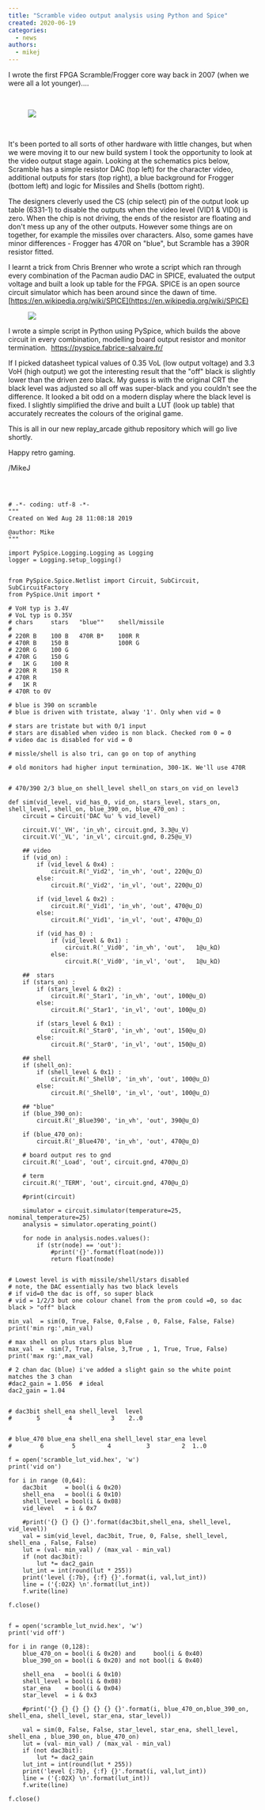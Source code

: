 ```yaml
---
title: "Scramble video output analysis using Python and Spice"
created: 2020-06-19
categories: 
  - news
authors: 
  - mikej
---
```


I wrote the first FPGA Scramble/Frogger core way back in 2007 (when we were all a lot younger)....

 
<figure>

![](@assets/images/scramble_website-1-300x278.jpg)

</figure> 

It's been ported to all sorts of other hardware with little changes, but when we were moving it to our new build system I took the opportunity to look at the video output stage again. Looking at the schematics pics below, Scramble has a simple resistor DAC (top left) for the character video, additional outputs for stars (top right), a blue background for Frogger (bottom left) and logic for Missiles and Shells (bottom right).

The designers cleverly used the CS (chip select) pin of the output look up table (6331-1) to disable the outputs when the video level (VID1 & VID0) is zero. When the chip is not driving, the ends of the resistor are floating and don't mess up any of the other outputs. However some things are on together, for example the missiles over characters. Also, some games have minor differences - Frogger has 470R on "blue", but Scramble has a 390R resistor fitted.

I learnt a trick from Chris Brenner who wrote a script which ran through every combination of the Pacman audio DAC in SPICE, evaluated the output voltage and built a look up table for the FPGA. SPICE is an open source circuit simulator which has been around since the dawn of time. [https://en.wikipedia.org/wiki/SPICE](https://en.wikipedia.org/wiki/SPICE)

<figure>

![](@assets/images/scramble_output.gif)

</figure>

I wrote a simple script in Python using PySpice, which builds the above circuit in every combination, modelling board output resistor and monitor termination.  https://pyspice.fabrice-salvaire.fr/

If I picked datasheet typical values of 0.35 VoL (low output voltage) and 3.3 VoH (high output) we got the interesting result that the "off" black is slightly lower than the driven zero black. My guess is with the original CRT the black level was adjusted so all off was super-black and you couldn't see the difference. It looked a bit odd on a modern display where the black level is fixed. I slightly simplified the drive and built a LUT (look up table) that accurately recreates the colours of the original game.

This is all in our new replay\_arcade github repository which will go live shortly.

Happy retro gaming.

/MikeJ

 

```

# -*- coding: utf-8 -*-
"""
Created on Wed Aug 28 11:08:18 2019

@author: Mike
"""

import PySpice.Logging.Logging as Logging
logger = Logging.setup_logging()


from PySpice.Spice.Netlist import Circuit, SubCircuit, SubCircuitFactory
from PySpice.Unit import *

# VoH typ is 3.4V
# VoL typ is 0.35V
# chars     stars   "blue""    shell/missile
#
# 220R B    100 B   470R B*    100R R
# 470R B    150 B              100R G
# 220R G    100 G
# 470R G    150 G
#   1K G    100 R
# 220R R    150 R
# 470R R
#   1K R
# 470R to 0V

# blue is 390 on scramble
# blue is driven with tristate, alway '1'. Only when vid = 0

# stars are tristate but with 0/1 input
# stars are disabled when video is non black. Checked rom 0 = 0
# video dac is disabled for vid = 0

# missle/shell is also tri, can go on top of anything

# old monitors had higher input termination, 300-1K. We'll use 470R


# 470/390 2/3 blue_on shell_level shell_on stars_on vid_on level3 

def sim(vid_level, vid_has_0, vid_on, stars_level, stars_on, shell_level, shell_on, blue_390_on, blue_470_on) :
    circuit = Circuit('DAC %u' % vid_level)

    circuit.V('_VH', 'in_vh', circuit.gnd, 3.3@u_V)
    circuit.V('_VL', 'in_vl', circuit.gnd, 0.25@u_V)
    
    ## video
    if (vid_on) :
        if (vid_level & 0x4) :
            circuit.R('_Vid2', 'in_vh', 'out', 220@u_Ω)
        else:
            circuit.R('_Vid2', 'in_vl', 'out', 220@u_Ω)
        
        if (vid_level & 0x2) :    
            circuit.R('_Vid1', 'in_vh', 'out', 470@u_Ω)
        else:
            circuit.R('_Vid1', 'in_vl', 'out', 470@u_Ω)
            
        if (vid_has_0) :
            if (vid_level & 0x1) :    
                circuit.R('_Vid0', 'in_vh', 'out',   1@u_kΩ)
            else:
                circuit.R('_Vid0', 'in_vl', 'out',   1@u_kΩ)
        
    ##  stars
    if (stars_on) :
        if (stars_level & 0x2) :    
            circuit.R('_Star1', 'in_vh', 'out', 100@u_Ω)
        else:
            circuit.R('_Star1', 'in_vl', 'out', 100@u_Ω)
        
        if (stars_level & 0x1) :    
            circuit.R('_Star0', 'in_vh', 'out', 150@u_Ω)
        else:
            circuit.R('_Star0', 'in_vl', 'out', 150@u_Ω)
              
    ## shell
    if (shell_on):
        if (shell_level & 0x1) :    
            circuit.R('_Shell0', 'in_vh', 'out', 100@u_Ω)
        else:
            circuit.R('_Shell0', 'in_vl', 'out', 100@u_Ω)
        
    ## "blue"
    if (blue_390_on):       
        circuit.R('_Blue390', 'in_vh', 'out', 390@u_Ω)
    
    if (blue_470_on):       
        circuit.R('_Blue470', 'in_vh', 'out', 470@u_Ω)
        
    # board output res to gnd
    circuit.R('_Load', 'out', circuit.gnd, 470@u_Ω)
    
    # term
    circuit.R('_TERM', 'out', circuit.gnd, 470@u_Ω)
    
    #print(circuit)
    
    simulator = circuit.simulator(temperature=25, nominal_temperature=25)
    analysis = simulator.operating_point()
    
    for node in analysis.nodes.values():
        if (str(node) == 'out'):
            #print('{}'.format(float(node)))
            return float(node)


# Lowest level is with missile/shell/stars disabled
# note, the DAC essentially has two black levels
# if vid=0 the dac is off, so super black
# vid = 1/2/3 but one colour chanel from the prom could =0, so dac black > "off" black

min_val  = sim(0, True, False, 0,False , 0, False, False, False)
print('min rg:',min_val)

# max shell on plus stars plus blue
max_val  =  sim(7, True, False, 3,True , 1, True, True, False)            
print('max rg:',max_val)

# 2 chan dac (blue) i've added a slight gain so the white point matches the 3 chan
#dac2_gain = 1.056  # ideal
dac2_gain = 1.04 


# dac3bit shell_ena shell_level  level
#       5        4           3    2..0


# blue_470 blue_ena shell_ena shell_level star_ena level
#        6        5         4          3         2  1..0           

f = open('scramble_lut_vid.hex', 'w')
print('vid on')

for i in range (0,64):
    dac3bit     = bool(i & 0x20)
    shell_ena   = bool(i & 0x10)
    shell_level = bool(i & 0x08)    
    vid_level   = i & 0x7
    
    #print('{} {} {} {}'.format(dac3bit,shell_ena, shell_level, vid_level))
    val = sim(vid_level, dac3bit, True, 0, False, shell_level, shell_ena , False, False)
    lut = (val- min_val) / (max_val - min_val)
    if (not dac3bit): 
        lut *= dac2_gain
    lut_int = int(round(lut * 255))
    print('level {:7b}, {:f} {}'.format(i, val,lut_int))   
    line = ('{:02X} \n'.format(lut_int))
    f.write(line)
      
f.close()


f = open('scramble_lut_nvid.hex', 'w')
print('vid off')

for i in range (0,128):
    blue_470_on = bool(i & 0x20) and     bool(i & 0x40) 
    blue_390_on = bool(i & 0x20) and not bool(i & 0x40) 
    
    shell_ena   = bool(i & 0x10)
    shell_level = bool(i & 0x08)
    star_ena    = bool(i & 0x04)
    star_level  = i & 0x3
    
    #print('{} {} {} {} {} {} {}'.format(i, blue_470_on,blue_390_on, shell_ena, shell_level, star_ena, star_level))
    
    val = sim(0, False, False, star_level, star_ena, shell_level, shell_ena , blue_390_on, blue_470_on)
    lut = (val- min_val) / (max_val - min_val)
    if (not dac3bit): 
        lut *= dac2_gain
    lut_int = int(round(lut * 255))
    print('level {:7b}, {:f} {}'.format(i, val,lut_int))   
    line = ('{:02X} \n'.format(lut_int))
    f.write(line)
      
f.close()

```
